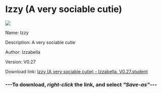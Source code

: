 # Izzy (A very sociable cutie)

<img src = "https://raw.githubusercontent.com/Arbiter1223/Koukou-Gurashi-Custom-Students/master/Students/Files/Izzy%20(A%20very%20sociable%20cutie).png">

Name: Izzy

Description: A very sociable cutie

Author: Izzabella

Version: V0.27

Download link: <a href="https://raw.githubusercontent.com/Arbiter1223/Koukou-Gurashi-Custom-Students/master/Students/Files/Izzy%20(A%20very%20sociable%20cutie)%20-%20Izzabella%2C%20V0.27.student">Izzy (A very sociable cutie) - Izzabella, V0.27.student</a>

### ---**To download, _right-click_ the link, and select _"Save-as"_**---

